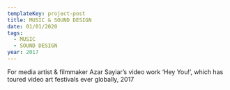 ```yaml
---
templateKey: project-post
title: MUSIC & SOUND DESIGN
date: 01/01/2020
tags:
  - MUSIC
  - SOUND DESIGN
year: 2017
---
```

 For media artist & filmmaker Azar Sayiar’s video work ‘Hey You!’, which has toured video art festivals ever globally, 2017